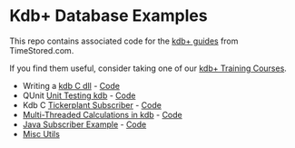 Kdb+ Database Examples
========================================

This repo contains associated code for the [kdb+ guides](http://www.timestored.com/kdb-guides) from TimeStored.com.

If you find them useful, consider taking one of our [kdb+ Training Courses](http://www.timestored.com/kdb-training/).

* Writing a [kdb C dll](http://www.timestored.com/kdb-guides/compile-load-c-dll) - [Code](c-dll-example)
* QUnit [Unit Testing kdb](http://www.timestored.com/kdb-guides/kdb-regression-unit-tests) - [Code](qunit)
* Kdb C [Tickerplant Subscriber](http://www.timestored.com/kdb-guides/kdb-c-api-example) - [Code](c-tickerplant-subscriber)
* [Multi-Threaded Calculations in kdb](http://www.timestored.com/kdb-guides/parallel-peach/) - [Code](parallel-peach-kdb)
* [Java Subscriber Example](http://www.timestored.com/kdb-guides/kdb-java-api) - [Code](java-kdb-subscriber)
* [Misc Utils](kdb-utils)
